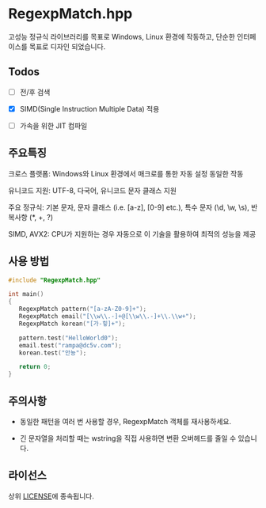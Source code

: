 # RegexpMatch.hpp

고성능 정규식 라이브러리를 목표로 Windows, Linux 환경에 작동하고, 단순한 인터페이스를 목표로 디자인 되었습니다. 

## Todos

- [ ] 전/후 검색

- [X] SIMD(Single Instruction Multiple Data)  적용

- [ ] 가속을 위한 JIT 컴파일

## 주요특징

크로스 플랫폼: Windows와 Linux 환경에서 매크로를 통한 자동 설정 동일한 작동

유니코드 지원: UTF-8, 다국어, 유니코드 문자 클래스 지원

주요 정규식: 기본 문자, 문자 클래스 (i.e. [a-z], [0-9] etc.), 특수 문자 (\d, \w, \s), 반복사항 (*, +, ?)

SIMD, AVX2: CPU가 지원하는 경우 자동으로 이 기술을 활용하여 최적의 성능을 제공

## 사용 방법

```cpp
#include "RegexpMatch.hpp"

int main() 
{
   RegexpMatch pattern("[a-zA-Z0-9]+");
   RegexpMatch email("[\\w\\.-]+@[\\w\\.-]+\\.\\w+");
   RegexpMatch korean("[가-힣]+");

   pattern.test("HelloWorld0");
   email.test("rampa@dc5v.com");
   korean.test("안뇽");

   return 0;
}
```


## 주의사항

 - 동일한 패턴을 여러 번 사용할 경우, RegexpMatch 객체를 재사용하세요.

 - 긴 문자열을 처리할 때는 wstring을 직접 사용하면 변환 오버헤드를 줄일 수 있습니다.

## 라이선스

상위 <a href="../LICENSE">LICENSE</a>에 종속됩니다.
